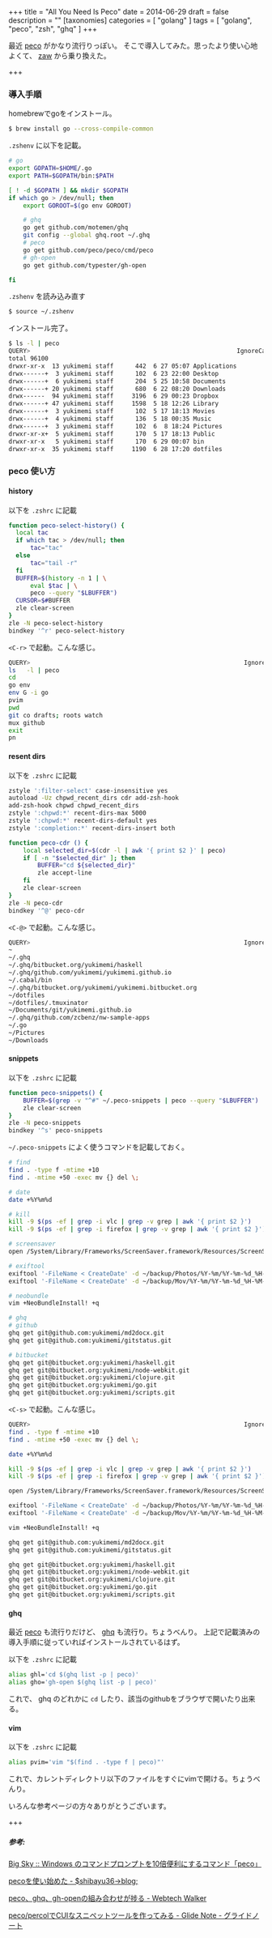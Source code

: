 +++
title = "All You Need Is Peco"
date = 2014-06-29
draft = false
description = ""
[taxonomies]
categories = [ "golang" ]
tags = [ "golang", "peco", "zsh", "ghq" ]
+++

最近 [peco](https://github.com/peco/peco) がかなり流行りっぽい。
そこで導入してみた。思ったより使い心地よくて、 [zaw](https://github.com/zsh-users/zaw) から乗り換えた。

+++

### 導入手順

homebrewでgoをインストール。
```sh
$ brew install go --cross-compile-common
```

`.zshenv` に以下を記載。
```sh
# go
export GOPATH=$HOME/.go
export PATH=$GOPATH/bin:$PATH

[ ! -d $GOPATH ] && mkdir $GOPATH
if which go > /dev/null; then
    export GOROOT=$(go env GOROOT)

    # ghq
    go get github.com/motemen/ghq
    git config --global ghq.root ~/.ghq
    # peco
    go get github.com/peco/peco/cmd/peco
    # gh-open
    go get github.com/typester/gh-open

fi
```

`.zshenv` を読み込み直す
```sh
$ source ~/.zshenv
```

インストール完了。
```sh
$ ls -l | peco
QUERY>                                                         IgnoreCase [1/1]
total 96100
drwxr-xr-x  13 yukimemi staff      442  6 27 05:07 Applications
drwx------+  3 yukimemi staff      102  6 23 22:00 Desktop
drwx------+  6 yukimemi staff      204  5 25 10:58 Documents
drwx------+ 20 yukimemi staff      680  6 22 08:20 Downloads
drwx------  94 yukimemi staff     3196  6 29 00:23 Dropbox
drwx------+ 47 yukimemi staff     1598  5 18 12:26 Library
drwx------+  3 yukimemi staff      102  5 17 18:13 Movies
drwx------+  4 yukimemi staff      136  5 18 00:35 Music
drwx------+  3 yukimemi staff      102  6  8 18:24 Pictures
drwxr-xr-x+  5 yukimemi staff      170  5 17 18:13 Public
drwxr-xr-x   5 yukimemi staff      170  6 29 00:07 bin
drwxr-xr-x  35 yukimemi staff     1190  6 28 17:20 dotfiles
```

### **peco** 使い方

#### history
以下を `.zshrc` に記載
```sh
function peco-select-history() {
  local tac
  if which tac > /dev/null; then
      tac="tac"
  else
      tac="tail -r"
  fi
  BUFFER=$(history -n 1 | \
      eval $tac | \
      peco --query "$LBUFFER")
  CURSOR=$#BUFFER
  zle clear-screen
}
zle -N peco-select-history
bindkey '^r' peco-select-history
```

`<C-r>` で起動。こんな感じ。

```sh
QUERY>                                                           IgnoreCase [1/189]
ls   -l | peco
cd
go env
env G -i go
pvim
pwd
git co drafts; roots watch
mux github
exit
pn
```

#### resent dirs
以下を `.zshrc` に記載
```sh
zstyle ':filter-select' case-insensitive yes
autoload -Uz chpwd_recent_dirs cdr add-zsh-hook
add-zsh-hook chpwd chpwd_recent_dirs
zstyle ':chpwd:*' recent-dirs-max 5000
zstyle ':chpwd:*' recent-dirs-default yes
zstyle ':completion:*' recent-dirs-insert both

function peco-cdr () {
    local selected_dir=$(cdr -l | awk '{ print $2 }' | peco)
    if [ -n "$selected_dir" ]; then
        BUFFER="cd ${selected_dir}"
        zle accept-line
    fi
    zle clear-screen
}
zle -N peco-cdr
bindkey '^@' peco-cdr
```

`<C-@>` で起動。こんな感じ。

```sh
QUERY>                                                           IgnoreCase [1/4]
~
~/.ghq
~/.ghq/bitbucket.org/yukimemi/haskell
~/.ghq/github.com/yukimemi/yukimemi.github.io
~/.cabal/bin
~/.ghq/bitbucket.org/yukimemi/yukimemi.bitbucket.org
~/dotfiles
~/dotfiles/.tmuxinator
~/Documents/git/yukimemi.github.io
~/.ghq/github.com/zcbenz/nw-sample-apps
~/.go
~/Pictures
~/Downloads
```

#### snippets
以下を `.zshrc` に記載
```sh
function peco-snippets() {
    BUFFER=$(grep -v "^#" ~/.peco-snippets | peco --query "$LBUFFER")
    zle clear-screen
}
zle -N peco-snippets
bindkey '^s' peco-snippets
```

`~/.peco-snippets` によく使うコマンドを記載しておく。
```sh
# find
find . -type f -mtime +10
find . -mtime +50 -exec mv {} del \;

# date
date +%Y%m%d

# kill
kill -9 $(ps -ef | grep -i vlc | grep -v grep | awk '{ print $2 }')
kill -9 $(ps -ef | grep -i firefox | grep -v grep | awk '{ print $2 }')

# screensaver
open /System/Library/Frameworks/ScreenSaver.framework/Resources/ScreenSaverEngine.app

# exiftool
exiftool '-FileName < CreateDate' -d ~/backup/Photos/%Y-%m/%Y-%m-%d_%H-%M-%S%%-c.%%e *.(JPG|jpg)
exiftool '-FileName < CreateDate' -d ~/backup/Mov/%Y-%m/%Y-%m-%d_%H-%M-%S%%-c.%%e *.(MOV|mov)

# neobundle
vim +NeoBundleInstall! +q

# ghq
# github
ghq get git@github.com:yukimemi/md2docx.git
ghq get git@github.com:yukimemi/gitstatus.git

# bitbucket
ghq get git@bitbucket.org:yukimemi/haskell.git
ghq get git@bitbucket.org:yukimemi/node-webkit.git
ghq get git@bitbucket.org:yukimemi/clojure.git
ghq get git@bitbucket.org:yukimemi/go.git
ghq get git@bitbucket.org:yukimemi/scripts.git
```

`<C-s>` で起動。こんな感じ。
```sh
QUERY>                                                           IgnoreCase [1/1]
find . -type f -mtime +10
find . -mtime +50 -exec mv {} del \;

date +%Y%m%d

kill -9 $(ps -ef | grep -i vlc | grep -v grep | awk '{ print $2 }')
kill -9 $(ps -ef | grep -i firefox | grep -v grep | awk '{ print $2 }')

open /System/Library/Frameworks/ScreenSaver.framework/Resources/ScreenSaverEngine.app

exiftool '-FileName < CreateDate' -d ~/backup/Photos/%Y-%m/%Y-%m-%d_%H-%M-%S%%-c.%%e *.(JPG|jpg)
exiftool '-FileName < CreateDate' -d ~/backup/Mov/%Y-%m/%Y-%m-%d_%H-%M-%S%%-c.%%e *.(MOV|mov)

vim +NeoBundleInstall! +q

ghq get git@github.com:yukimemi/md2docx.git
ghq get git@github.com:yukimemi/gitstatus.git

ghq get git@bitbucket.org:yukimemi/haskell.git
ghq get git@bitbucket.org:yukimemi/node-webkit.git
ghq get git@bitbucket.org:yukimemi/clojure.git
ghq get git@bitbucket.org:yukimemi/go.git
ghq get git@bitbucket.org:yukimemi/scripts.git
```

#### ghq
最近 [peco](https://github.com/peco/peco) も流行りだけど、 [ghq](https://github.com/motemen/ghq) も流行り。ちょうべんり。
上記で記載済みの導入手順に従っていればインストールされているはず。

以下を `.zshrc` に記載
```sh
alias ghl='cd $(ghq list -p | peco)'
alias gho='gh-open $(ghq list -p | peco)'
```
これで、 ghq のどれかに `cd` したり、該当のgithubをブラウザで開いたり出来る。

#### vim
以下を `.zshrc` に記載
```sh
alias pvim='vim "$(find . -type f | peco)"'
```
これで、カレントディレクトリ以下のファイルをすぐにvimで開ける。ちょうべんり。

いろんな参考ページの方々ありがとうございます。

+++

##### 参考:
[Big Sky :: Windows のコマンドプロンプトを10倍便利にするコマンド「peco」](http://mattn.kaoriya.net/software/peco.htm)

[pecoを使い始めた - $shibayu36->blog;](http://shibayu36.hatenablog.com/entry/2014/06/27/223538)

[peco、ghq、gh-openの組み合わせが捗る - Webtech Walker](http://webtech-walker.com/archive/2014/06/peco-ghq-gh-open.html)

[peco/percolでCUIなスニペットツールを作ってみる - Glide Note - グライドノート](http://blog.glidenote.com/blog/2014/06/26/snippets-peco-percol/)


